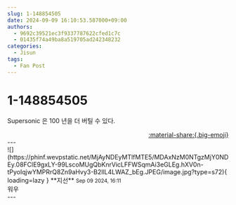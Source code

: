 ```yaml
---
slug: 1-148854505
date: 2024-09-09 16:10:53.587000+09:00
authors:
  - 9692c39521ec3f9337787622cfed1c7c
  - 01435f74a49ba8a519705ad242348232
categories:
  - Jisun
tags:
  - Fan Post
---
```


# 1-148854505

<div class="post-container" markdown="1">
<div class="content-container md-sidebar__scrollwrap" markdown="1">

Supersonic 은 100 년을 더 버틸 수 있다.

</div>
</div>

<div style="text-align: right;" markdown="1">
<a href="https://weverse.io/fromis9/fanpost/1-148854505" style="text-align: right;">:material-share:{.big-emoji}</a>
</div>
---

<div class="comments-container md-sidebar__scrollwrap" markdown="1">
<div class="comment" markdown="1">
<div class='id-container' markdown="1">
![](https://phinf.wevpstatic.net/MjAyNDEyMTlfMTE5/MDAxNzM0NTgzMjY0NDEy.08FClE9gxLY-99LscoMUgQbKnrVicLFFWSqmAi3eGLEg.hXV0n-tPyoIqjwYMPRrQ8Zn9aHvy3-B2llL4LWAZ_bEg.JPEG/image.jpg?type=s72){ loading=lazy }
**<span class="artist">지선</span>** <small>Sep 09 2024, 16:11</small><br>
</div>
<div class='comment-body' markdown="1">
워우
</div>
</div>
</div>
---
